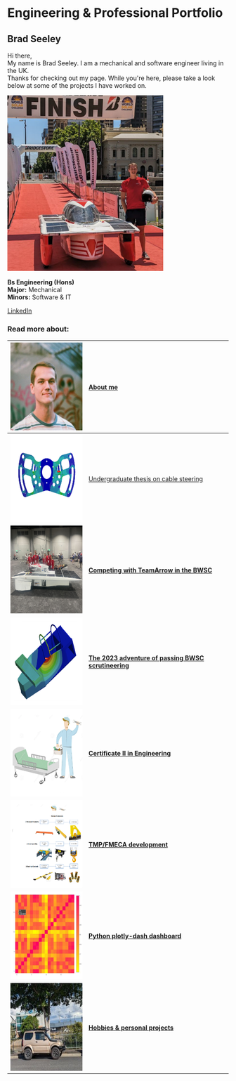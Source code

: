 # Engineering & Professional Portfolio

## Brad Seeley


Hi there, <br>
My name is Brad Seeley. I am a mechanical and software engineer living in the UK. <br>
Thanks for checking out my page. While you're here, please take a look below at some of the projects I have worked on. 

<img src="./imgs/self-pic.png" height="400">


**Bs Engineering (Hons)**<br>
**Major:** Mechanical<br>
**Minors:** Software & IT<br>

[LinkedIn](https://www.linkedin.com/in/brad-seeley/)



### Read more about:

|[<img src="./imgs/thumbnails/self-thumbnail.png" height="200" width="200"/>](./imgs/thumbnails/self-thumbnail.png)|[About me](./pages/about-me.md)|
|:---:|:---|
|[<img src="./imgs/thumbnails/thesis-thumbnail.png" height="200" width="200"/>](./imgs/thumbnails/thesis-thumbnail.png)|[Undergraduate thesis on cable steering](./pages/thesis.md)|
|[<img src="./imgs/thumbnails/BWSC-thumbnail.png" height="200" width="200"/>](./imgs/thumbnails/BWSC-thumbnail.png)|**[Competing with TeamArrow in the BWSC](./pages/BWSC.md)**|
|[<img src="./imgs/thumbnails/certification-thumbnail.png" height="200" width="200"/>](./imgs/thumbnails/certification-thumbnail.png)|**[The 2023 adventure of passing BWSC scrutineering](./pages/solar-car-certification.md)**|
|[<img src="./imgs/thumbnails/traineeship-thumbnail.png" width="200" height="200"/>](./imgs/thumbnails/traineeship-thumbnail.png)|**[Certificate II in Engineering](./pages/traineeship.md)**|
|[<img src="./imgs/thumbnails/FMECA-thumbnail.png" height="200" width="200"/>](./imgs/thumbnails/FMECA-thumbnail.png)|**[TMP/FMECA development](./pages/TMP-FMECA.md)**|
|[<img src="./imgs/thumbnails/plotly-thumbnail.png" height="200" width="200"/>](./imgs/thumbnails/plotly-thumbnail.png)|**[Python plotly-dash dashboard](./pages/plotly.md)**|
|[<img src="./imgs/thumbnails/jimny-thumbnail.png" height="200" width="200"/>](./imgs/thumbnails/jimny-thumbnail.png)|**[Hobbies & personal projects](./pages/hobbies.md)**|


